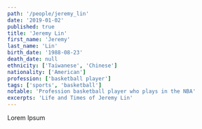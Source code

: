 ```yaml
---
path: '/people/jeremy_lin'
date: '2019-01-02'
published: true
title: 'Jeremy Lin'
first_name: 'Jeremy'
last_name: 'Lin'
birth_date: '1988-08-23'
death_date: null
ethnicity: ['Taiwanese', 'Chinese']
nationality: ['American']
profession: ['basketball player']
tags: ['sports', 'basketball']
notable: 'Profession basketball player who plays in the NBA'
excerpts: 'Life and Times of Jeremy Lin'
---
```


Lorem Ipsum

